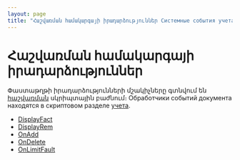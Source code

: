 ```yaml
---
layout: page
title: "Հաշվառման համակարգայի իրադարձություններ Системные события учета"
---
```


# Հաշվառման համակարգայի իրադարձություններ


Փաստաթղթի իրադարձությունների մշակիչները գտնվում են [հաշվառման](../Defs/Accounting.md) սկրիպտային բաժնում։
Обработчики событий документа находятся в скриптовом разделе
[учета](../Defs/Accounting.html).


* [DisplayFact](DisplayFact.html)
* [DisplayRem](DisplayRem.html)
* [OnAdd](OnAdd.html)
* [OnDelete](OnDelete.html)
* [OnLimitFault](OnLimitFault.html)

